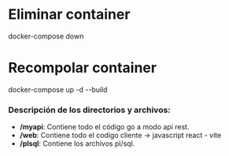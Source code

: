 # Eliminar container
docker-compose down

# Recompolar container
docker-compose up -d --build

### Descripción de los directorios y archivos:

- **/myapi**: Contiene todo el código go a modo api rest.
- **/web**: Contiene todo el codigo cliente -> javascript react - vite
- **/plsql**: Contiene los archivos pl/sql.

